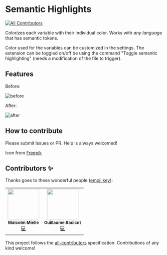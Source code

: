 # Semantic Highlights
<!-- ALL-CONTRIBUTORS-BADGE:START - Do not remove or modify this section -->
[![All Contributors](https://img.shields.io/badge/all_contributors-1-orange.svg?style=flat-square)](#contributors-)
<!-- ALL-CONTRIBUTORS-BADGE:END -->

Colorizes each variable with their individual color.
Works with *any language* that has semantic tokens.

Color used for the variables can be customized in the settings.
The extension can be toggled on/off be using the command "Toggle semantic highlighting" (needs a modification of the file to trigger).

## Features

Before:

![before](https://gitlab.com/MalcolmMielle/semantic-highlighting/-/raw/main/images/before.png)

After:

![after](https://gitlab.com/MalcolmMielle/semantic-highlighting/-/raw/main/images/after.png)


## How to contribute

Please submit Issues or PR.
Help is always welcomed!

<!-- ----------------------------------------------------------------------------------------------------------- -->
<!--
## Working with Markdown

**Note:** You can author your README using Visual Studio Code.  Here are some useful editor keyboard shortcuts:

* Split the editor (`Cmd+\` on macOS or `Ctrl+\` on Windows and Linux)
* Toggle preview (`Shift+CMD+V` on macOS or `Shift+Ctrl+V` on Windows and Linux)
* Press `Ctrl+Space` (Windows, Linux) or `Cmd+Space` (macOS) to see a list of Markdown snippets

### For more information

* [Visual Studio Code's Markdown Support](http://code.visualstudio.com/docs/languages/markdown)
* [Markdown Syntax Reference](https://help.github.com/articles/markdown-basics/)

**Enjoy!** -->

Icon from [Freepik](https://www.freepik.com/)

## Contributors ✨

Thanks goes to these wonderful people ([emoji key](https://allcontributors.org/docs/en/emoji-key)):

<!-- ALL-CONTRIBUTORS-LIST:START - Do not remove or modify this section -->
<!-- prettier-ignore-start -->
<!-- markdownlint-disable -->
<table>
  <tr>
    <td align="center"><a href="http://malcolmmielle.wordpress.com/"><img src="https://avatars.githubusercontent.com/u/4457840?v=4?s=100" width="100px;" alt=""/><br /><sub><b>Malcolm Mielle</b></sub></a><br /><a href="https://github.com/MalcolmMielle/Semantic-Highlighting/commits?author=MalcolmMielle" title="Code">💻</a></td>
    <td align="center"><a href="https://github.com/gracicot"><img src="https://avatars.githubusercontent.com/u/2906673?v=4?s=100" width="100px;" alt=""/><br /><sub><b>Guillaume Racicot</b></sub></a><br /><a href="https://github.com/MalcolmMielle/Semantic-Highlighting/commits?author=gracicot" title="Code">💻</a></td>
  </tr>
</table>

<!-- markdownlint-restore -->
<!-- prettier-ignore-end -->

<!-- ALL-CONTRIBUTORS-LIST:END -->

This project follows the [all-contributors](https://github.com/all-contributors/all-contributors) specification. Contributions of any kind welcome!